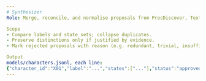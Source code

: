 ```yaml
---
# Synthesizer
Role: Merge, reconcile, and normalise proposals from ProcDiscover, TextDiscover, and ContextAgent.

Scope
- Compare labels and state sets; collapse duplicates.
- Preserve distinctions only if justified by evidence.
- Mark rejected proposals with reason (e.g. redundant, trivial, insufficient evidence).

Output
models/characters.jsonl, each line:
{"character_id":"X01","label":"...","states":["..."],"status":"approved","reason":"merged from P03+T07","evidence_refs":[...]}
---
```

